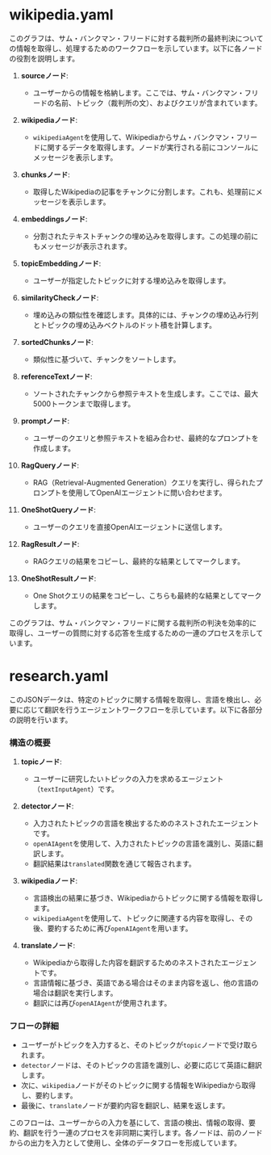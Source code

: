 # wikipedia.yaml

このグラフは、サム・バンクマン・フリードに対する裁判所の最終判決についての情報を取得し、処理するためのワークフローを示しています。以下に各ノードの役割を説明します。

1. **sourceノード**:
   - ユーザーからの情報を格納します。ここでは、サム・バンクマン・フリードの名前、トピック（裁判所の文）、およびクエリが含まれています。

2. **wikipediaノード**:
   - `wikipediaAgent`を使用して、Wikipediaからサム・バンクマン・フリードに関するデータを取得します。ノードが実行される前にコンソールにメッセージを表示します。

3. **chunksノード**:
   - 取得したWikipediaの記事をチャンクに分割します。これも、処理前にメッセージを表示します。

4. **embeddingsノード**:
   - 分割されたテキストチャンクの埋め込みを取得します。この処理の前にもメッセージが表示されます。

5. **topicEmbeddingノード**:
   - ユーザーが指定したトピックに対する埋め込みを取得します。

6. **similarityCheckノード**:
   - 埋め込みの類似性を確認します。具体的には、チャンクの埋め込み行列とトピックの埋め込みベクトルのドット積を計算します。

7. **sortedChunksノード**:
   - 類似性に基づいて、チャンクをソートします。

8. **referenceTextノード**:
   - ソートされたチャンクから参照テキストを生成します。ここでは、最大5000トークンまで取得します。

9. **promptノード**:
   - ユーザーのクエリと参照テキストを組み合わせ、最終的なプロンプトを作成します。

10. **RagQueryノード**:
    - RAG（Retrieval-Augmented Generation）クエリを実行し、得られたプロンプトを使用してOpenAIエージェントに問い合わせます。

11. **OneShotQueryノード**:
    - ユーザーのクエリを直接OpenAIエージェントに送信します。

12. **RagResultノード**:
    - RAGクエリの結果をコピーし、最終的な結果としてマークします。

13. **OneShotResultノード**:
    - One Shotクエリの結果をコピーし、こちらも最終的な結果としてマークします。

このグラフは、サム・バンクマン・フリードに関する裁判所の判決を効率的に取得し、ユーザーの質問に対する応答を生成するための一連のプロセスを示しています。
# research.yaml
このJSONデータは、特定のトピックに関する情報を取得し、言語を検出し、必要に応じて翻訳を行うエージェントワークフローを示しています。以下に各部分の説明を行います。

### 構造の概要

1. **topicノード**:
   - ユーザーに研究したいトピックの入力を求めるエージェント（`textInputAgent`）です。

2. **detectorノード**:
   - 入力されたトピックの言語を検出するためのネストされたエージェントです。
   - `openAIAgent`を使用して、入力されたトピックの言語を識別し、英語に翻訳します。
   - 翻訳結果は`translated`関数を通じて報告されます。

3. **wikipediaノード**:
   - 言語検出の結果に基づき、Wikipediaからトピックに関する情報を取得します。
   - `wikipediaAgent`を使用して、トピックに関連する内容を取得し、その後、要約するために再び`openAIAgent`を用います。

4. **translateノード**:
   - Wikipediaから取得した内容を翻訳するためのネストされたエージェントです。
   - 言語情報に基づき、英語である場合はそのまま内容を返し、他の言語の場合は翻訳を実行します。
   - 翻訳には再び`openAIAgent`が使用されます。

### フローの詳細

- ユーザーがトピックを入力すると、そのトピックが`topic`ノードで受け取られます。
- `detector`ノードは、そのトピックの言語を識別し、必要に応じて英語に翻訳します。
- 次に、`wikipedia`ノードがそのトピックに関する情報をWikipediaから取得し、要約します。
- 最後に、`translate`ノードが要約内容を翻訳し、結果を返します。

このフローは、ユーザーからの入力を基にして、言語の検出、情報の取得、要約、翻訳を行う一連のプロセスを非同期に実行します。各ノードは、前のノードからの出力を入力として使用し、全体のデータフローを形成しています。
